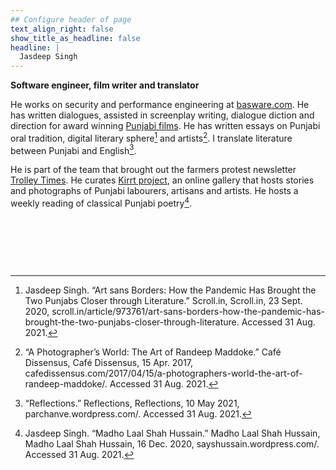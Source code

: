 ```yaml
---
## Configure header of page
text_align_right: false
show_title_as_headline: false
headline: |
  Jasdeep Singh
---
```


<!-- this is a subheadline -->
**Software engineer, film writer and translator**

He works on security and performance engineering at [basware.com](basware.com). He has written dialogues, assisted in screenplay writing, dialogue diction and direction for award winning [Punjabi films](https://www.imdb.com/name/nm9359129/). He has written essays on Punjabi oral tradition, digital literary sphere[^scroll-article] and artists[^randeep-article]. I translate literature between Punjabi and English[^parchanve-blog].

He is part of the team that brought out the farmers protest newsletter [Trolley Times](trolleytimes.com). He curates [Kirrt project](kirrt.org), an online gallery that hosts stories and photographs of Punjabi labourers, artisans and artists. He hosts a weekly reading of classical Punjabi poetry[^says-hussain-blog].

[^scroll-article]: Jasdeep Singh. “Art sans Borders: How the Pandemic Has Brought the Two Punjabs Closer through Literature.” Scroll.in, Scroll.in, 23 Sept. 2020, scroll.in/article/973761/art-sans-borders-how-the-pandemic-has-brought-the-two-punjabs-closer-through-literature. Accessed 31 Aug. 2021.

[^randeep-article]: “A Photographer’s World: The Art of Randeep Maddoke.” Café Dissensus, Café Dissensus, 15 Apr. 2017, cafedissensus.com/2017/04/15/a-photographers-world-the-art-of-randeep-maddoke/. Accessed 31 Aug. 2021.

[^parchanve-blog]: “Reflections.” Reflections, Reflections, 10 May 2021, parchanve.wordpress.com/. Accessed 31 Aug. 2021.

[^says-hussain-blog]: Jasdeep Singh. “Madho Laal Shah Hussain.” Madho Laal Shah Hussain, Madho Laal Shah Hussain, 16 Dec. 2020, sayshussain.wordpress.com/. Accessed 31 Aug. 2021.

‌
‌

‌

‌
